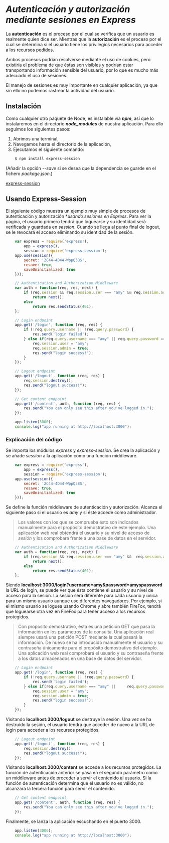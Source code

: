 # ***Autenticación y autorización mediante sesiones en Express***

La **autenticación** es el proceso por el cual se verifica que un usuario es realmente quien dice ser. Mientras que la **autorización** es el proceso por el cual se determina si el usuario tiene los privilegios necesarios para acceder a los recursos pedidos.

Ambos procesos podrían resolverse mediante el uso de cookies, pero existiría el problema de que éstas son visibles y podrían estar transportando información sensible del usuario, por lo que es mucho más adecuado el uso de sesiones.

El manejo de sesiones es muy importante en cualquier aplicación, ya que sin ello no podemos rastrear la actividad del usuario.


## Instalación

Como cualquier otro paquete de Node, es instalable vía ***npm***, así que lo instalaremos en el directorio ***node_modules*** de nuestra aplicación. Para ello seguimos los siguientes pasos:

1. Abrimos una terminal,
2. Navegamos hasta el directorio de la aplicación,
3. Ejecutamos el siguiente comando:
~~~sh
    $ npm install express-session
~~~
(Añadir la opción *--save* si se desea que la dependencia se guarde en el fichero *package.json*.)

[express-session](https://github.com/expressjs/session)


## Usando Express-Session

El siguiente código muestra un ejemplo muy simple de procesos de autenticación y autorización **usando sesiones en Express*. Para ver la página, el usuario primero tendrá que loguearse y su identidad será verificada y guardada en *session*. Cuando se llega al punto final de logout, se le revocará el acceso eliminando su identidad de la sesión.

~~~js
    var express = require('express'),
        app = express(),
        session = require('express-session');
    app.use(session({
        secret: '2C44-4D44-WppQ38S',
        resave: true,
        saveUninitialized: true
    }));

    // Authentication and Authorization Middleware
    var auth = function(req, res, next) {
        if (req.session && req.session.user === "amy" && req.session.admin)
            return next();
        else
            return res.sendStatus(401);
    };

    // Login endpoint
    app.get('/login', function (req, res) {
        if (!req.query.username || !req.query.password) {
            res.send('login failed');    
        } else if(req.query.username === "amy" || req.query.password === "amyspassword") {
            req.session.user = "amy";
            req.session.admin = true;
            res.send("login success!");
        }
    });

    // Logout endpoint
    app.get('/logout', function (req, res) {
        req.session.destroy();
        res.send("logout success!");
    });

    // Get content endpoint
    app.get('/content', auth, function (req, res) {
        res.send("You can only see this after you've logged in.");
    });

    app.listen(3000);
    console.log("app running at http://localhost:3000");
~~~

### Explicación del código

Se importa los módulos *express* y *express-session*. Se crea la aplicación y se añade *session* a la aplicación como una función middleware.

~~~js
    var express = require('express'),
        app = express(),
        session = require('express-session');
    app.use(session({
        secret: '2C44-4D44-WppQ38S',
        resave: true,
        saveUninitialized: true
    }));
~~~

Se define la función middleware de autenticación y autorización. Alcanza el siguiente paso si el usuario es *amy* y si éste accede como administrador.

>Los valores con los que se comprueba ésto son indicados manualmente para el propósito demostrativo de este ejemplo. Una aplicación web real obtendrá el usuario y su nivel de acceso de *sesión* y los comprobará frente a una base de datos en el servidor.

~~~js
    // Authentication and Authorization Middleware
    var auth = function(req, res, next) {
        if (req.session && req.session.user === "amy" &&  req.session.admin)
            return next();
        else
            return res.sendStatus(401);
    };
~~~

Siendo **localhost:3000/login?username=amy&password=amyspassword** la URL de login, se puede ver que ésta contiene el usuario y su nivel de acceso para la sesión. La sesión será diferente para cada usuario y única para un mismo usuario aunque use diferentes navegadores. Por ejemplo, si el mismo usuario se loguea usando Chrome y abre también FireFox, tendrá que loguearse otra vez en FireFox para tener acceso a los recursos protegidos.

>Con propósito demostrativo, ésta es una petición GET que pasa la información en los parámetros de la consulta. Una aplicación real siempre usará una petición POST mediante la cual pasará la información. De nuevo se ha introducido manualmente el usuario y su contraseña únicamente para el propósito demostrativo del ejemplo. Una aplicación web real comprobará el usuario y su contraseña frente a los datos almacenados en una base de datos del servidor.

~~~js
    // Login endpoint
    app.get('/login', function (req, res) {
        if (!req.query.username || !req.query.password) {
            res.send('login failed');    
        } else if(req.query.username === "amy" ||     req.query.password === "amyspassword") {
            req.session.user = "amy";
            req.session.admin = true;
            res.send("login success!");
        }
    });
~~~

Visitando **localhost:3000/logout** se destruye la sesión. Una vez se ha destruido la sesión, el usuario tendrá que acceder de nuevo a la URL de login para acceder a los recursos protegidos.

~~~js
    // Logout endpoint
    app.get('/logout', function (req, res) {
        req.session.destroy();
        res.send("logout success!");
    });
~~~

Visitando **localhost:3000/content** se accede a los recursos protegidos. La función de autenticación anterior se pasa en el segundo parámetro como un middleware antes de proceder a servir el contenido al usuario. Si la función de autenticación determina que el usuario no es válido, no alcanzará la tercera función para servir el contenido.

~~~js
    // Get content endpoint
    app.get('/content', auth, function (req, res) {
        res.send("You can only see this after you've logged in.");
    });
~~~

Finalmente, se lanza la aplicación escuchando en el puerto 3000.

~~~js
    app.listen(3000);
    console.log("app running at http://localhost:3000");
~~~
